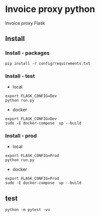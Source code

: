 # Invoice proxy python

Invoice proxy Flask


## Install

### Install - packages

```
pip install -r config/requirements.txt
```

### Install - test

- local
```
export FLASK_CONFIG=Dev
python run.py
```
- docker
```
export FLASK_CONFIG=Dev
sudo -E docker-compose  up --build
```

### Install - prod

- local
```
export FLASK_CONFIG=Prod
python run.py
```
- docker
```
export FLASK_CONFIG=Prod
sudo -E docker-compose  up --build
```
## test

```
python -m pytest -vv
```
